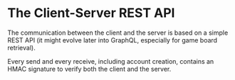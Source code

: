 # The Client-Server REST API

The communication between the client and the server is based on a simple REST API (it might evolve later into GraphQL, especially for game board retrieval).

Every send and every receive, including account creation, contains an HMAC signature to verify both the client and the server.

